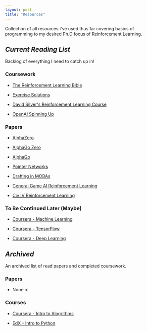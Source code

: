 ```yaml
---
layout: post
title: "Resources"
---
```


Collection of all resources I've used thus far covering basics of programming to my desired Ph.D focus of Reinforcement Learning.

## *Current Reading List*

Backlog of everything I need to catch up in!

### Coursework

* [The Reinforcement Learning Bible](http://incompleteideas.net/book/RLbook2018.pdf)

* [Exercise Solutions](http://fumblog.um.ac.ir/gallery/839/weatherwax_sutton_solutions_manual.pdf)

* [David Silver's Reinforcement Learning Course](http://www0.cs.ucl.ac.uk/staff/d.silver/web/Teaching.html)

* [OpenAI Spinning Up](https://spinningup.openai.com/en/latest/algorithms/trpo.html#background)

### Papers

* [AlphaZero](https://science.sciencemag.org/content/362/6419/1140.full?ijkey=XGd77kI6W4rSc&keytype=ref&siteid=sci)

* [AlphaGo Zero](https://www.nature.com/articles/nature24270.epdf?author_access_token=VJXbVjaSHxFoctQQ4p2k4tRgN0jAjWel9jnR3ZoTv0PVW4gB86EEpGqTRDtpIz-2rmo8-KG06gqVobU5NSCFeHILHcVFUeMsbvwS-lxjqQGg98faovwjxeTUgZAUMnRQ)

* [AlphaGo](https://storage.googleapis.com/deepmind-media/alphago/AlphaGoNaturePaper.pdf)

* [Pointer Networks](https://arxiv.org/pdf/1506.03134.pdf)

* [Drafting in MOBAs](https://arxiv.org/pdf/1806.10130.pdf)

* [General Game AI Reinforcement Learning](https://arxiv.org/pdf/1806.02448.pdf)

* [Civ IV Reinforcement Learning](https://pdfs.semanticscholar.org/9f9c/0f114b0c4d9b13ec048507a178fe9b3da4ae.pdf)

### To Be Continued Later (Maybe)

* [Coursera - Machine Learning](https://www.coursera.org/learn/machine-learning)

* [Coursera - TensorFlow](https://www.coursera.org/learn/introduction-tensorflow)

* [Coursera - Deep Learning](https://www.coursera.org/specializations/deep-learning)

## *Archived*

An archived list of read papers and completed coursework.

### Papers

* None :c

### Courses

* [Coursera - Intro to Alogrithms](https://www.coursera.org/learn/algorithms-divide-conquer)

* [EdX - Intro to Python](https://www.edx.org/course/introduction-to-computer-science-and-programming-using-python-2)
